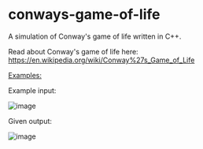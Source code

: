 # conways-game-of-life
A simulation of Conway's game of life written in C++.

Read about Conway's game of life here: https://en.wikipedia.org/wiki/Conway%27s_Game_of_Life

<ins>Examples:</ins> 

Example input: 

![image](https://user-images.githubusercontent.com/87585163/133199870-fe8e53be-80b8-41e4-8734-38bb5f19c947.png)


Given output: 

![image](https://user-images.githubusercontent.com/87585163/133199898-7edfbd7f-37f1-4e5a-85e3-bfd6d32e61b5.png)




